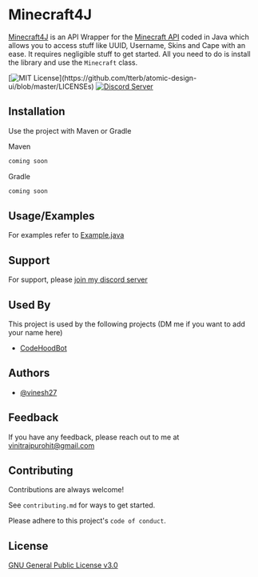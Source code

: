 
# Minecraft4J

[Minecraft4J](https://github.com/vinesh27/Minecraft4J) is an API Wrapper for the [Minecraft API](minecraft-api.com/) coded in Java which allows you to access stuff like UUID, Username, Skins and Cape with an ease. It requires negligible stuff to get started. All you need to do is install the library and use the `Minecraft` class.

[![MIT License](https://img.shields.io/apm/l/atomic-design-ui.svg?)](https://github.com/tterb/atomic-design-ui/blob/master/LICENSEs)
[![Discord Server](https://img.shields.io/discord/955769173412315136)](https://discord.gg/FmrEZSwXE4)
## Installation

Use the project with Maven or Gradle

Maven
```xml
coming soon
```
Gradle
```groovy
coming soon
```
    
## Usage/Examples
For examples refer to [Example.java](https://github.com/vinesh27/Minecraft4J/blob/main/src/main/java/io/github/vinesh27/minecraf4j/Example.java)


## Support

For support, please [join my discord server](https://discord.gg/58PTwWGQpB)
## Used By

This project is used by the following projects (DM me if you want to add your name here)
- [CodeHoodBot](https://github.com/vinesh27/Code-Hood-Bot)
## Authors

- [@vinesh27](https://www.github.com/vinesh27)


## Feedback

If you have any feedback, please reach out to me at vinitrajpurohit@gmail.com


## Contributing

Contributions are always welcome!

See `contributing.md` for ways to get started.

Please adhere to this project's `code of conduct`.


## License

[GNU General Public License v3.0](https://github.com/vinesh27/Minecraft4J/blob/main/LICENSE)

